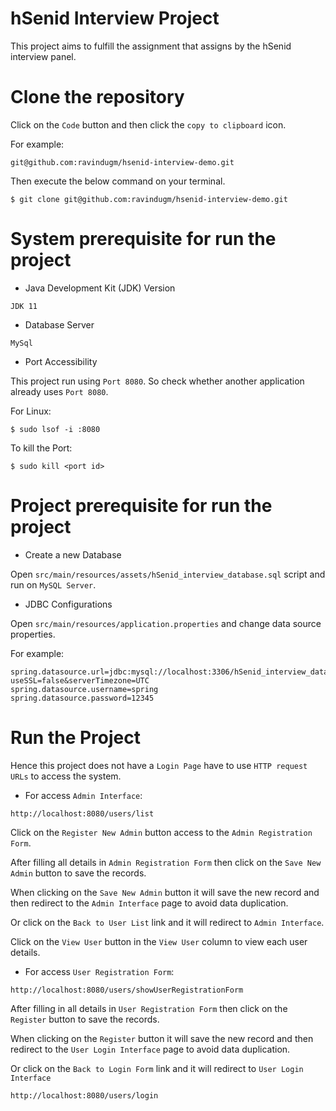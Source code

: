 # hSenid Interview Project

This project aims to fulfill the assignment that assigns by the hSenid interview panel.

# Clone the repository

Click on the `Code` button and then click the `copy to clipboard` icon.

For example:

```
git@github.com:ravindugm/hsenid-interview-demo.git
```

Then execute the below command on your terminal.

```
$ git clone git@github.com:ravindugm/hsenid-interview-demo.git
```

# System prerequisite for run the project

- Java Development Kit (JDK) Version

```
JDK 11
```

- Database Server

```
MySql
```

- Port Accessibility

This project run using `Port 8080`. So check whether another application already uses `Port 8080`.

For Linux:

```
$ sudo lsof -i :8080
```

To kill the Port:

```
$ sudo kill <port id>
```

# Project prerequisite for run the project

- Create a new Database

Open `src/main/resources/assets/hSenid_interview_database.sql` script and run on `MySQL Server`.

- JDBC Configurations

Open `src/main/resources/application.properties` and change data source properties.

For example:

```
spring.datasource.url=jdbc:mysql://localhost:3306/hSenid_interview_database?useSSL=false&serverTimezone=UTC
spring.datasource.username=spring
spring.datasource.password=12345
```

# Run the Project

Hence this project does not have a `Login Page` have to use `HTTP request URLs` to access the system.

- For access `Admin Interface`:

```
http://localhost:8080/users/list
```
Click on the `Register New Admin` button access to the `Admin Registration Form`.

After filling all details in `Admin Registration Form` then click on the `Save New Admin` button to save the records.

When clicking on the `Save New Admin` button it will save the new record and then redirect to the `Admin Interface` page to avoid data duplication.

Or click on the `Back to User List` link and it will redirect to `Admin Interface`. 

Click on the `View User` button in the `View User` column to view each user details.

- For access `User Registration Form`:

```
http://localhost:8080/users/showUserRegistrationForm
```

After filling in all details in `User Registration Form` then click on the `Register` button to save the records.

When clicking on the `Register` button it will save the new record and then redirect to the `User Login Interface` page to avoid data duplication.

Or click on the `Back to Login Form` link and it will redirect to `User Login Interface` 

```
http://localhost:8080/users/login
```

